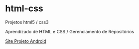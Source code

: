 # html-css
 Projetos html5 / css3

Aprendizado de HTML e CSS  /  Gerenciamento de Repositórios

<a href="https://vanderleicaetanosilva.github.io/html-css/Projeto Android/index.html">Site Projeto Android</a>
